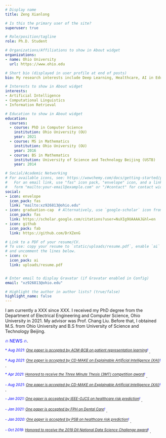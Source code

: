 ```yaml
---
# Display name
title: Zeng Xianlong

# Is this the primary user of the site?
superuser: true

# Role/position/tagline
role: Ph.D. Student 

# Organizations/Affiliations to show in About widget
organizations:
- name: Ohio University
  url: https://www.ohio.edu

# Short bio (displayed in user profile at end of posts)
bio: My research interests include Deep Learning, Healthcare, AI in Education. 

# Interests to show in About widget
interests:
- Artificial Intelligence
- Computational Linguistics
- Information Retrieval

# Education to show in About widget
education:
  courses:
  - course: PhD in Computer Science
    institution: Ohio University (OU)
    year: 2021
  - course: MS in Mathematics
    institution: Ohio University (OU)
    year: 2016
  - course: BS in Mathematics
    institution: University of Science and Technology Beijing (USTB)
    year: 2014

# Social/Academic Networking
# For available icons, see: https://wowchemy.com/docs/getting-started/page-builder/#icons
#   For an email link, use "fas" icon pack, "envelope" icon, and a link in the
#   form "mailto:your-email@example.com" or "/#contact" for contact widget.
social:
- icon: envelope
  icon_pack: fas
  link: "mailto:xz926813@ohio.edu"
- icon: graduation-cap  # Alternatively, use `google-scholar` icon from `ai` icon pack
  icon_pack: fas
  link: https://scholar.google.com/citations?user=NuXIg9UAAAAJ&hl=en
- icon: github
  icon_pack: fab
  link: https://github.com/DrXZenG

# Link to a PDF of your resume/CV.
# To use: copy your resume to `static/uploads/resume.pdf`, enable `ai` icons in `params.toml`, 
# and uncomment the lines below.
- icon: cv
  icon_pack: ai
  link: uploads/resume.pdf


# Enter email to display Gravatar (if Gravatar enabled in Config)
email: "xz926813@ohio.edu"

# Highlight the author in author lists? (true/false)
highlight_name: false
---
```


I am currently a XXX since XXX. I received my PhD degree from the Department of Electrical Engineering and Computer Science, Ohio University in 2021. My advisor was Prof. Chang Liu. Before that, I obtained M.S. from Ohio University and B.S from University of Science and Technology Beijing.


<span style="color:blue">:fire: NEWS :fire:</span>.

<span style="color:blue"><sup> * *Aug 2021: [One paper is accepted by ACM-BCB on patient representation learning](https://acm-bcb.org/)!* </sup></span>.

<span style="color:blue"><sup> * *Aug 2021: [One paper is accepted by CD-MAKE on Explainable Artificial Intelligence (XAI)](https://cd-make.net/)!* </sup></span>.

<span style="color:blue"><sup> * *Apr 2021: [Honored to receive the Three Minute Thesis (3MT) competition award](https://www.ohio.edu/news/2021/04/biology-engineering-students-win-three-minute-thesis-competition)!* </sup></span>.

<span style="color:blue"><sup> - *Aug 2021: [One paper is accepted by CD-MAKE on Explainable Artificial Intelligence (XAI)](https://cd-make.net/)!* </sup></span>.

<span style="color:blue"><sup> - *Jan 2021: [One paper is accepted by IEEE-OJCS on healthcare risk prediction](https://www.computer.org/csdl/journal/oj)!* </sup></span>.

<span style="color:blue"><sup> - *Jan 2021: [One paper is accepted by FPH on Dental Care](https://www.frontiersin.org/journals/public-health)!* </sup></span>.

<span style="color:blue"><sup> - *Jan 2020: [One paper is accepted by PSB on healthcare risk prediction](https://psb.stanford.edu/)!* </sup></span>.

<span style="color:blue"><sup> - *Oct 2019: [Honored to receive the 2019 DII National Data Science Challenge award](https://sbmi.uth.edu/dii-challenge/index-new.htm)!* </sup></span>.
















